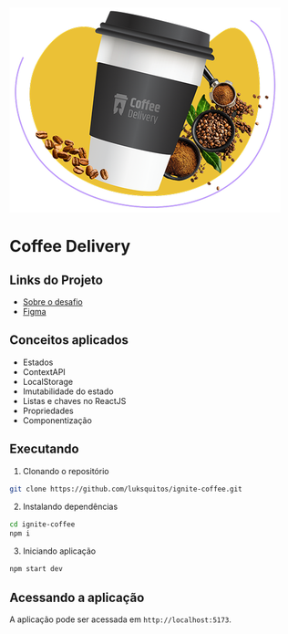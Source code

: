 <p align="start">
    <img src="./src/assets/banner.png" alt="Coffee Delivery"/>
</p>


# Coffee Delivery

## Links do Projeto

- [Sobre o desafio](https://efficient-sloth-d85.notion.site/Desafio-02-Coffee-Delivery-30e42a21fdb44b09a85244fc2c3dbdf9)
- [Figma](https://www.figma.com/design/OtOdDu2WK5KdFik2MdWqke/Coffee-Delivery-%E2%80%A2-Desafio-React--Copy-?node-id=2-1550&t=8Pfrp15nwDnf3kJR-0)

## Conceitos aplicados
- Estados
- ContextAPI
- LocalStorage
- Imutabilidade do estado
- Listas e chaves no ReactJS
- Propriedades
- Componentização

## Executando

1. Clonando o repositório


```bash
git clone https://github.com/luksquitos/ignite-coffee.git
```

2. Instalando dependências 

```bash
cd ignite-coffee
npm i
```

3. Iniciando aplicação

```bash
npm start dev
```

## Acessando a aplicação
A aplicação pode ser acessada em `http://localhost:5173`. 